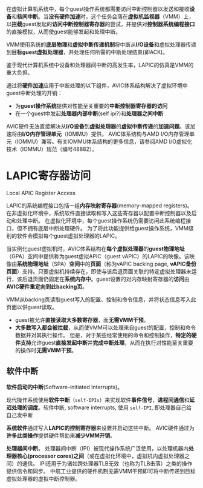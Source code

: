 
在虚拟计算机系统中，每个guest操作系统都需要访问中断控制器以发送和接收**设备**和**核间中断**。当**没有硬件加速**时，这个任务会落在**虚拟机监视器**（VMM）上，以**拦截**guest发起的**访问中断控制器寄存器**的尝试，并提供对**控制器系统编程接口**的直接模拟，从而使guest能够发起和处理中断。

VMM使用系统的**底层物理**和**虚拟中断传递机制**将中断从**I/O设备**和虚拟处理器传递到**目标guest虚拟处理器**，并处理任何所需的中断处理结束(即ACK)。

鉴于现代计算机系统中设备和处理器间中断的高发生率，LAPIC的仿真是VMM的重大负担。

通过将**硬件加速**应用于中断处理的以下组件，AVIC体系结构解决了虚拟环境中guest中断处理的开销：

* 为**guest操作系统**提供对性能至关重要的**中断控制器寄存器的访问**
* 在一个guest中发起**处理器内部中断**(self ipi?)和**处理器之间中断**

AVIC硬件无法直接解决从**I/O设备**到**虚拟处理器**的**虚拟中断传递**的**加速问题**。该加速将由**I/O内存管理单元**（IOMMU）提供。 AVIC体系结构与AMD I/O内存管理单元（IOMMU）兼容。有关IOMMU体系结构的更多信息，请参阅AMD I/O虚拟化技术（IOMMU）规范（编号48882）。

# LAPIC寄存器访问

Local APIC Register Access

LAPIC的系统编程接口包括一组**内存映射寄存器**(memory-mapped registers)。 在非虚拟化环境中，系统软件直接读取和写入这些寄存器以配置中断控制器以及启动和处理中断。 在虚拟化环境中，每个guest操作系统仍需要访问此系统编程接口，但不拥有底层中断处理硬件。 为了将此功能提供给guest操作系统，VMM级别的软件会模拟每个guest虚拟处理器的LAPIC。

当实例化guest虚拟机时，AVIC体系结构在**每个虚拟处理器**的**guest物理地址**（GPA）空间中提供称为guest虚拟APIC（guest vAPIC）的LAPIC的映像。该映像由**系统物理地址**（SPA）**空间**中的**页面**（称为vAPIC backing page, **vAPIC备份页面**）支持。只要虚拟机持续存在，即使与该后退页面关联的特定虚拟处理器未运行，该后退页面仍固定在**系统内存中**。guest设置的对内存映射寄存器的**访问**由**AVIC硬件重定向到此backing页**。

VMM从backing页读取guest写入的配置、控制和命令信息，并将状态信息写入此页面以供guest读取。
* guest被允许**直接读取大多数寄存器**，而**无需VMM干预**。
* **大多数写入都会被拦截**，从而使VMM可以处理来自guest的配置，控制和命令数据并对其执行操作。
但是，对于某些经常使用的命令和控制操作，**特定的硬件支持**允许guest**直接发起中断**并**完成中断处理**，从而在执行对性能至关重要的操作时**无需VMM干预**。

## 软件中断

**软件启动的中断**(Software-initiated Interrupts)。 

现代操作系统使用**软件中断**（`self-IPIs`）来实现软件**事件信号**，**进程间通信**和**延迟处理的调度**。软件中断, software interrupts, 使用 `self-IPI`, 即处理器自己给自己发中断

**系统软件**通过写入**LAPIC的控制寄存器**来设置并启动这些中断。 AVIC硬件通过为**许多此类操作**提供硬件帮助来**减少VMM开销**。

**处理器间中断**。 处理器间中断（IPI）被现代操作系统广泛使用，以处理机器内**处理器核心(processor cores)之间**（或在虚拟化环境中，虚拟机内虚拟处理器之间）的通信。 IPI还用于为诸如跨处理器TLB无效（也称为TLB击落）之类的操作提供信令和同步。 中航工业提供的硬件机制无需VMM干预即可将中断传递到目标虚拟处理器的虚拟中断控制器。